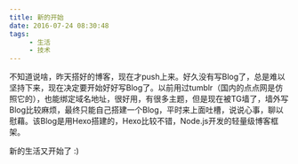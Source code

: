```yaml
---
title: 新的开始
date: 2016-07-24 08:30:48
tags: 
     - 生活 
     - 技术
---
```


不知道说啥，昨天搭好的博客，现在才push上来。好久没有写Blog了，总是难以坚持下来，现在决定要开始好好写Blog了。以前用过tumblr（国内的点点网是仿照它的），也能绑定域名地址，很好用，有很多主题，但是现在被TG墙了，墙外写Blog比较麻烦，最终只能自己搭建一个Blog，平时来上面吐槽，说说心事，聊以慰藉。该Blog是用Hexo搭建的，Hexo比较不错，Node.js开发的轻量级博客框架。

新的生活又开始了 :)

